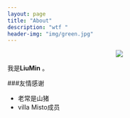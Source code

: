 ```yaml
---
layout: page
title: "About"
description: "wtf "
header-img: "img/green.jpg"
---
```



<center>
    <p><img src="http://7xlfkx.com1.z0.glb.clouddn.com/white2.jpg" align="center"></p>
</center>

我是**LiuMin** 。

###友情感谢
- 老常是山猪
- villa Misto成员






